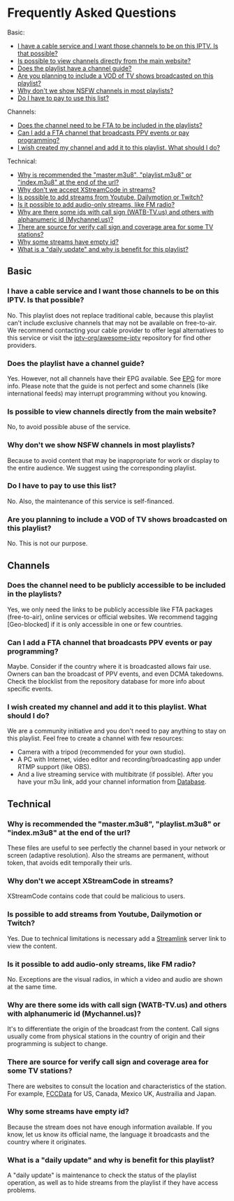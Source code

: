 # Frequently Asked Questions

Basic:
- [I have a cable service and I want those channels to be on this IPTV. Is that possible?](#I-have-a-cable-service-and-i-want-those-channels-to-be-on-this-iptv-is-that-possible)
- [Is possible to view channels directly from the main website?](#Is-possible-to-view-channels-directly-from-the-main-website)
- [Does the playlist have a channel guide?](#Does-the-playlist-have-a-channel-guide)
- [Are you planning to include a VOD of TV shows broadcasted on this playlist?](#Are-you-planning-to-include-a-vod-of-tv-shows-broadcasted-on-this-playlist)
- [Why don't we show NSFW channels in most playlists?](#Why-dont-we-show-nsfw-channels-in-most-playlists)
- [Do I have to pay to use this list?](#Do-i-have-to-pay-to-use-this-list)

Channels:
- [Does the channel need to be FTA to be included in the playlists?](#Does-the-channel-need-to-be-FTA-to-be-included-in-the-playlists)
- [Can I add a FTA channel that broadcasts PPV events or pay programming?](#Can-I-add-a-FTA-channel-that-broadcasts-PPV-events-or-pay-programming)
- [I wish created my channel and add it to this playlist. What should I do?](#I-wish-created-my-channel-and-add-it-to-this-playlist-what-should-i-do)

Technical:
- [Why is recommended the "master.m3u8", "playlist.m3u8" or "index.m3u8" at the end of the url?](#Why-is-recommended-the-masterm3u8-playlistm3u8-or-indexm3u8-at-the-end-of-the-url)
- [Why don't we accept XStreamCode in streams?](#Why-dont-we-accept-xstreamcode-in-streams)
- [Is possible to add streams from Youtube, Dailymotion or Twitch?](#Is-possible-to-add-streams-from-youtube-dailymotion-or-twitch)
- [Is it possible to add audio-only streams, like FM radio?](#Is-it-possible-to-add-audio-only-streams-like-fm-radio)
- [Why are there some ids with call sign (WATB-TV.us) and others with alphanumeric id (Mychannel.us)?](#Why-are-there-some-ids-with-call-sign-watb-tvus-and-others-with-alphanumeric-id-mychannelus)
- [There are source for verify call sign and coverage area for some TV stations?](#There-are-source-for-verify-call-sign-and-coverage-area-for-some-tv-stations)
- [Why some streams have empty id?](#Why-some-streams-have-empty-id)
- [What is a "daily update" and why is benefit for this playlist?](#What-is-a-daily-update-and-why-is-benefit-for-this-playlist)

## Basic
### I have a cable service and I want those channels to be on this IPTV. Is that possible?
No. This playlist does not replace traditional cable, because this playlist can't include exclusive channels that may not be available on free-to-air. We recommend contacting your cable provider to offer legal alternatives to this service or visit the [iptv-org/awesome-iptv](https://github.com/iptv-org/awesome-iptv) repository for find other providers.

### Does the playlist have a channel guide?
Yes. However, not all channels have their EPG available. See [EPG](https://github.com/iptv-org/epg) for more info. Please note that the guide is not perfect and some channels (like international feeds) may interrupt programming without you knowing.

### Is possible to view channels directly from the main website?
No, to avoid possible abuse of the service.

### Why don't we show NSFW channels in most playlists?
Because to avoid content that may be inappropriate for work or display to the entire audience. We suggest using the corresponding playlist.

### Do I have to pay to use this list?
No. Also, the maintenance of this service is self-financed.

### Are you planning to include a VOD of TV shows broadcasted on this playlist?
No. This is not our purpose.

## Channels
### Does the channel need to be publicly accessible to be included in the playlists?
Yes, we only need the links to be publicly accessible like FTA packages (free-to-air), online services or official websites. We recommend tagging [Geo-blocked] if it is only accessible in one or few countries.

### Can I add a FTA channel that broadcasts PPV events or pay programming?
Maybe. Consider if the country where it is broadcasted allows fair use. Owners can ban the broadcast of PPV events, and even DCMA takedowns. Check the blocklist from the repository database for more info about specific events.

### I wish created my channel and add it to this playlist. What should I do?
We are a community initiative and you don't need to pay anything to stay on this playlist. Feel free to create a channel with few resources:
* Camera with a tripod (recommended for your own studio).
* A PC with Internet, video editor and recording/broadcasting app under RTMP support (like OBS).
* And a live streaming service with multibitrate (if possible).
After you have your m3u link, add your channel information from [Database](https://github.com/iptv-org/database).

## Technical
### Why is recommended the "master.m3u8", "playlist.m3u8" or "index.m3u8" at the end of the url?
These files are useful to see perfectly the channel based in your network or screen (adaptive resolution). Also the streams are permanent, without token, that avoids edit temporally their urls.

### Why don't we accept XStreamCode in streams?
XStreamCode contains code that could be malicious to users.

### Is possible to add streams from Youtube, Dailymotion or Twitch?
Yes. Due to technical limitations is necessary add a [Streamlink](https://streamlink.github.io/) server link to view the content.

### Is it possible to add audio-only streams, like FM radio?
No. Exceptions are the visual radios, in which a video and audio are shown at the same time.

### Why are there some ids with call sign (WATB-TV.us) and others with alphanumeric id (Mychannel.us)?
It's to differentiate the origin of the broadcast from the content. Call signs usually come from physical stations in the country of origin and their programming is subject to change.

### There are source for verify call sign and coverage area for some TV stations?
There are websites to consult the location and characteristics of the station. For example, [FCCData](https://fccdata.org/) for US, Canada, Mexico UK, Austrailia and Japan.

### Why some streams have empty id?
Because the stream does not have enough information available. If you know, let us know its official name, the language it broadcasts and the country where it originates.

### What is a "daily update" and why is benefit for this playlist?
A "daily update" is maintenance to check the status of the playlist operation, as well as to hide streams from the playlist if they have access problems.
